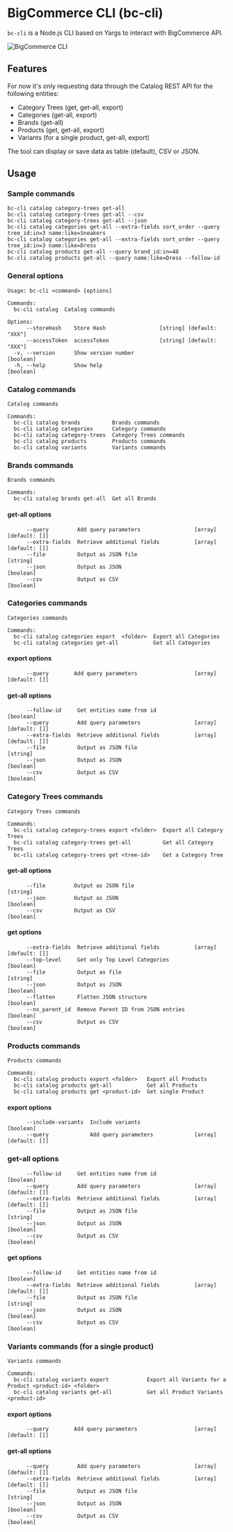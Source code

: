 # BigCommerce CLI (bc-cli)

`bc-cli` is a Node.js CLI based on Yargs to interact with BigCommerce API. 

![BigCommerce CLI](./docs/bc-cli-table.png)

## Features

For now it's only requesting data through the Catalog REST API for the following entities:

- Category Trees (get, get-all, export)
- Categories (get-all, export)
- Brands (get-all)
- Products (get, get-all, export)
- Variants (for a single product, get-all, export)

The tool can display or save data as table (default), CSV or JSON.

## Usage

### Sample commands

```
bc-cli catalog category-trees get-all
bc-cli catalog category-trees get-all --csv
bc-cli catalog category-trees get-all --json
bc-cli catalog categories get-all --extra-fields sort_order --query tree_id:in=3 name:like=Sneakers
bc-cli catalog categories get-all --extra-fields sort_order --query tree_id:in=3 name:like=Dress
bc-cli catalog products get-all --query brand_id:in=40
bc-cli catalog products get-all --query name:like=Dress --follow-id
```

### General options

```
Usage: bc-cli <command> [options]

Commands:
  bc-cli catalog  Catalog commands

Options:
      --storeHash    Store Hash                 [string] [default: "XXX"]
      --accessToken  accessToken                [string] [default: "XXX"]
  -v, --version      Show version number                               [boolean]
  -h, --help         Show help                                         [boolean]
```

### Catalog commands

```
Catalog commands

Commands:
  bc-cli catalog brands          Brands commands
  bc-cli catalog categories      Category commands
  bc-cli catalog category-trees  Category Trees commands
  bc-cli catalog products        Products commands
  bc-cli catalog variants        Variants commands
```
### Brands commands

```
Brands commands

Commands:
  bc-cli catalog brands get-all  Get all Brands
```

#### get-all options

```
      --query         Add query parameters                 [array] [default: []]
      --extra-fields  Retrieve additional fields           [array] [default: []]
      --file          Output as JSON file                               [string]
      --json          Output as JSON                                   [boolean]
      --csv           Output as CSV                                    [boolean]
```

### Categories commands

```
Categories commands

Commands:
  bc-cli catalog categories export  <folder>  Export all Categories
  bc-cli catalog categories get-all           Get all Categories
```

#### export options

```
      --query        Add query parameters                  [array] [default: []]
```

#### get-all options

```
      --follow-id     Get entities name from id                        [boolean]
      --query         Add query parameters                 [array] [default: []]
      --extra-fields  Retrieve additional fields           [array] [default: []]
      --file          Output as JSON file                               [string]
      --json          Output as JSON                                   [boolean]
      --csv           Output as CSV                                    [boolean]
```

### Category Trees commands

```
Category Trees commands

Commands:
  bc-cli catalog category-trees export <folder>  Export all Category Trees
  bc-cli catalog category-trees get-all          Get all Category Trees
  bc-cli catalog category-trees get <tree-id>    Get a Category Tree
```

#### get-all options

```
      --file         Output as JSON file                                [string]
      --json         Output as JSON                                    [boolean]
      --csv          Output as CSV                                     [boolean]
```

#### get options

```
      --extra-fields  Retrieve additional fields           [array] [default: []]
      --top-level     Get only Top Level Categories                    [boolean]
      --file          Output as file                               [string]
      --json          Output as JSON                                   [boolean]
      --flatten       Flatten JSON structure                           [boolean]
      --no_parent_id  Remove Parent ID from JSON entries               [boolean]
      --csv           Output as CSV                                    [boolean]
```

### Products commands

```
Products commands

Commands:
  bc-cli catalog products export <folder>   Export all Products
  bc-cli catalog products get-all           Get all Products
  bc-cli catalog products get <product-id>  Get single Product
```

#### export options

```
      --include-variants  Include variants                             [boolean]
      --query             Add query parameters             [array] [default: []]
```

### get-all options

```
      --follow-id     Get entities name from id                        [boolean]
      --query         Add query parameters                 [array] [default: []]
      --extra-fields  Retrieve additional fields           [array] [default: []]
      --file          Output as JSON file                               [string]
      --json          Output as JSON                                   [boolean]
      --csv           Output as CSV                                    [boolean]
```

#### get options

```
      --follow-id     Get entities name from id                        [boolean]
      --extra-fields  Retrieve additional fields           [array] [default: []]
      --file          Output as JSON file                               [string]
      --json          Output as JSON                                   [boolean]
      --csv           Output as CSV                                    [boolean]
```

### Variants commands (for a single product)

```
Variants commands

Commands:
  bc-cli catalog variants export            Export all Variants for a Product <product-id> <folder>
  bc-cli catalog variants get-all           Get all Product Variants <product-id>
```

#### export options

```
      --query        Add query parameters                  [array] [default: []]
```

#### get-all options

```
      --query         Add query parameters                 [array] [default: []]
      --extra-fields  Retrieve additional fields           [array] [default: []]
      --file          Output as JSON file                               [string]
      --json          Output as JSON                                   [boolean]
      --csv           Output as CSV                                    [boolean]
```
